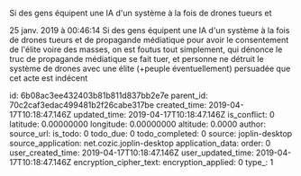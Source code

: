 Si des gens équipent une IA d\'un système à la fois de drones tueurs et

25 janv. 2019 à 00:46:14
Si des gens équipent une IA d\'un système à la fois de drones tueurs et
de propagande médiatique pour avoir le consentement de l\'élite voire
des masses, on est foutus tout simplement, qui dénonce le truc de
propagande médiatique se fait tuer, et personne ne détruit le système de
drones avec une élite (+peuple éventuellement) persuadée que cet acte
est indécent


id: 6b08ac3ee432403b81b811d837bb2e7e
parent_id: 70c2caf3edac499481b2f26cabe317be
created_time: 2019-04-17T10:18:47.146Z
updated_time: 2019-04-17T10:18:47.146Z
is_conflict: 0
latitude: 0.00000000
longitude: 0.00000000
altitude: 0.0000
author: 
source_url: 
is_todo: 0
todo_due: 0
todo_completed: 0
source: joplin-desktop
source_application: net.cozic.joplin-desktop
application_data: 
order: 0
user_created_time: 2019-04-17T10:18:47.146Z
user_updated_time: 2019-04-17T10:18:47.146Z
encryption_cipher_text: 
encryption_applied: 0
type_: 1